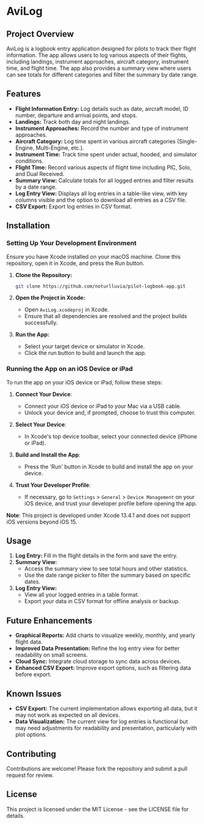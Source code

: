 # AviLog

## Project Overview

AviLog is a logbook entry application designed for pilots to track their flight information. The app allows users to log various aspects of their flights, including landings, instrument approaches, aircraft category, instrument time, and flight time. The app also provides a summary view where users can see totals for different categories and filter the summary by date range.

## Features

- **Flight Information Entry:** Log details such as date, aircraft model, ID number, departure and arrival points, and stops.
- **Landings:** Track both day and night landings.
- **Instrument Approaches:** Record the number and type of instrument approaches.
- **Aircraft Category:** Log time spent in various aircraft categories (Single-Engine, Multi-Engine, etc.).
- **Instrument Time:** Track time spent under actual, hooded, and simulator conditions.
- **Flight Time:** Record various aspects of flight time including PIC, Solo, and Dual Received.
- **Summary View:** Calculate totals for all logged entries and filter results by a date range.
- **Log Entry View:** Displays all log entries in a table-like view, with key columns visible and the option to download all entries as a CSV file.
- **CSV Export:** Export log entries in CSV format.

## Installation

### Setting Up Your Development Environment
Ensure you have Xcode installed on your macOS machine. Clone this repository, open it in Xcode, and press the Run button.
1. **Clone the Repository:**

    ```bash
    git clone https://github.com/noturlluvia/pilot-logbook-app.git
    ```

2. **Open the Project in Xcode:**

   - Open `AviLog.xcodeproj` in Xcode.
   - Ensure that all dependencies are resolved and the project builds successfully.

3. **Run the App:**

   - Select your target device or simulator in Xcode.
   - Click the run button to build and launch the app.

### Running the App on an iOS Device or iPad
To run the app on your iOS device or iPad, follow these steps:

1. **Connect Your Device**:
   - Connect your iOS device or iPad to your Mac via a USB cable.
   - Unlock your device and, if prompted, choose to trust this computer.
   
2. **Select Your Device**:
   - In Xcode's top device toolbar, select your connected device (iPhone or iPad).
   
3. **Build and Install the App**:
   - Press the 'Run' button in Xcode to build and install the app on your device.
   
4. **Trust Your Developer Profile**:
   - If necessary, go to `Settings` > `General` > `Device Management` on your iOS device, and trust your developer profile before opening the app.

**Note**: This project is developed under Xcode 13.4.1 and does not support iOS versions beyond iOS 15.

## Usage

1. **Log Entry:** Fill in the flight details in the form and save the entry.
2. **Summary View:**
   - Access the summary view to see total hours and other statistics.
   - Use the date range picker to filter the summary based on specific dates.
3. **Log Entry View:**
   - View all your logged entries in a table format.
   - Export your data in CSV format for offline analysis or backup.

## Future Enhancements

- **Graphical Reports:** Add charts to visualize weekly, monthly, and yearly flight data.
- **Improved Data Presentation:** Refine the log entry view for better readability on small screens.
- **Cloud Sync:** Integrate cloud storage to sync data across devices.
- **Enhanced CSV Export:** Improve export options, such as filtering data before export.

## Known Issues

- **CSV Export:** The current implementation allows exporting all data, but it may not work as expected on all devices.
- **Data Visualization:** The current view for log entries is functional but may need adjustments for readability and presentation, particularly with plot options.

## Contributing

Contributions are welcome! Please fork the repository and submit a pull request for review.

## License

This project is licensed under the MIT License - see the LICENSE file for details.
